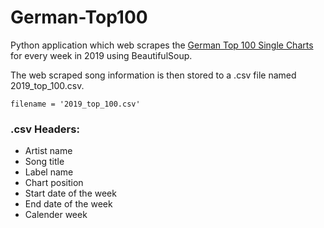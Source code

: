 # German-Top100

Python application which web scrapes the [German Top 100 Single Charts](https://www.offiziellecharts.de) for every week in 2019 using BeautifulSoup.

The web scraped song information is then stored to a .csv file named 2019_top_100.csv.

```
filename = '2019_top_100.csv'
```

### .csv Headers:

- Artist name
- Song title
- Label name
- Chart position
- Start date of the week
- End date of the week
- Calender week
